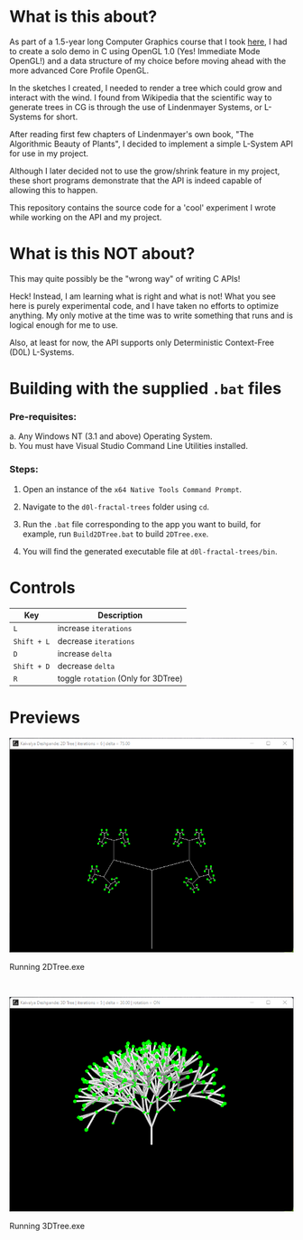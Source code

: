 # What is this about?
As part of a 1.5-year long Computer Graphics course that I took [here](https://astromedicomp.org/), I had to
create a solo demo in C using OpenGL 1.0 (Yes! Immediate Mode OpenGL!) and a data
structure of my choice before moving ahead with the more advanced Core Profile OpenGL.

In the sketches I created, I needed to render a tree which could grow and interact with
the wind. I found from Wikipedia that the scientific way to generate trees in CG is through
the use of Lindenmayer Systems, or L-Systems for short.

After reading first few chapters of Lindenmayer's own book, "The Algorithmic Beauty of Plants",
I decided to implement a simple L-System API for use in my project.

Although I later decided not to use the grow/shrink feature in my project, these short programs
demonstrate that the API is indeed capable of allowing this to happen.

This repository contains the source code for a 'cool' experiment I wrote while working on the API
and my project.

# What is this NOT about?
This may quite possibly be the "wrong way" of writing C APIs!

Heck! Instead, I am learning what is right and what is not! What you see here is purely
experimental code, and I have taken no efforts to optimize anything. My only motive at
the time was to write something that runs and is logical enough for me to use.

Also, at least for now, the API supports only Deterministic Context-Free (D0L) L-Systems.

# Building with the supplied `.bat` files
### Pre-requisites:
a. Any Windows NT (3.1 and above) Operating System. <br />
b. You must have Visual Studio Command Line Utilities installed. <br />

### Steps:
1. Open an instance of the `x64 Native Tools Command Prompt`.

2. Navigate to the `d0l-fractal-trees` folder using `cd`.

3. Run the `.bat` file corresponding to the app you want to build,
   for example, run `Build2DTree.bat` to build `2DTree.exe`.

4. You will find the generated executable file at `d0l-fractal-trees/bin`.

# Controls

|	 Key		| 		Description	|
|-----------------|-----------------------|
| `L` 		| increase `iterations`	|
| `Shift + L`	| decrease `iterations`	|
| `D`			| increase `delta`	|
| `Shift + D`	| decrease `delta`	|
| `R` 		| toggle `rotation` (Only for 3DTree) |

# Previews

![2D Tree](previews/2DTree.png)
<p> Running 2DTree.exe </p>  <br />

![3D Tree](previews/3DTree.png)
<p> Running 3DTree.exe </p>  <br />